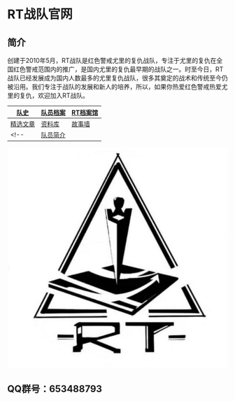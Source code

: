 # RT战队官网

## 简介
创建于2010年5月，RT战队是红色警戒尤里的复仇战队，专注于尤里的复仇在全国红色警戒范围内的推广，是国内尤里的复仇最早期的战队之一。时至今日，RT战队已经发展成为国内人数最多的尤里复仇战队，很多其奠定的战术和传统至今仍被沿用。我们专注于战队的发展和新人的培养，所以，如果你热爱红色警戒热爱尤里的复仇，欢迎加入RT战队。


| [队史](history.md)     | [队员档案](member.md) |[RT档案馆](archive.md) |
| ----------- | ----------- | ------------- |
| [精选文章](article.md)      | [资料库](resource.md)       |[故事墙](wall.md) |
<!-- | [队员简介](info.md)      |      |    | -->



![RT](assets/rt.jpg)

## QQ群号：653488793